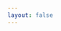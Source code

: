 ```yaml
---
layout: false
---
```


<script setup>
import { ref, onMounted } from 'vue'
import { createApp } from 'whyframe:app'
import { trackColorScheme } from './utils'

const el = ref()

onMounted(() => {
  trackColorScheme()
  createApp(el.value)
})
</script>

<!-- empty file to keep vitepress happy. see FrameDefaultLayout.vue -->
<div id="vp-app" ref="el"></div>

<style scoped>
#vp-app {
  font-family: Inter, Avenir, Helvetica, Arial, sans-serif;
  width: 100%;
  height: 100vh;
  padding: 0.5rem;
}
</style>
